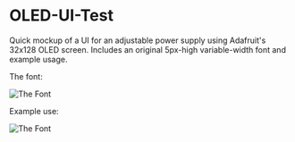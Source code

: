 OLED-UI-Test
============

Quick mockup of a UI for an adjustable power supply using Adafruit's 32x128 OLED screen.
Includes an original 5px-high variable-width font and example usage.

The font:

![The Font](https://dl.dropboxusercontent.com/u/126001/circuits/oled-font2.jpg)

Example use:

![The Font](https://dl.dropboxusercontent.com/u/126001/circuits/oled-ui.jpg)
